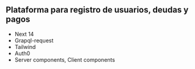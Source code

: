 
## Plataforma para registro de usuarios,  deudas y pagos
- Next 14 
- Grapql-request
- Tailwind
- Auth0
- Server components, Client components

